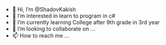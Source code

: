 - 👋 Hi, I’m @ShadovKakish
- 👀 I’m interested in learn to program in c#
- 🌱 I’m currently learning College after 9th grade in 3rd year
- 💞️ I’m looking to collaborate on ...
- 📫 How to reach me ...

<!---
ShadovKakish/ShadovKakish is a ✨ special ✨ repository because its `README.md` (this file) appears on your GitHub profile.
You can click the Preview link to take a look at your changes.
--->
